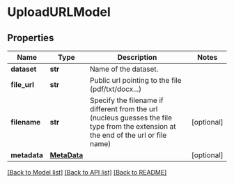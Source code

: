 # UploadURLModel

## Properties
Name | Type | Description | Notes
------------ | ------------- | ------------- | -------------
**dataset** | **str** | Name of the dataset. | 
**file_url** | **str** | Public url pointing to the file (pdf/txt/docx...) | 
**filename** | **str** | Specify the filename if different from the url (nucleus guesses the file type from the extension at the end of the url or file name) | [optional] 
**metadata** | [**MetaData**](MetaData.md) |  | [optional] 

[[Back to Model list]](../README.md#documentation-for-models) [[Back to API list]](../README.md#documentation-for-api-endpoints) [[Back to README]](../README.md)



